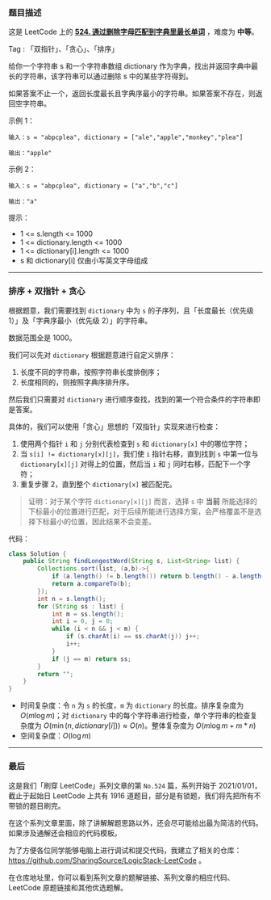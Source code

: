 ### 题目描述

这是 LeetCode 上的 **[524. 通过删除字母匹配到字典里最长单词](https://leetcode-cn.com/problems/longest-word-in-dictionary-through-deleting/solution/gong-shui-san-xie-xiang-jie-pai-xu-shuan-qi20/)** ，难度为 **中等**。

Tag : 「双指针」、「贪心」、「排序」

给你一个字符串 s 和一个字符串数组 dictionary 作为字典，找出并返回字典中最长的字符串，该字符串可以通过删除 s 中的某些字符得到。

如果答案不止一个，返回长度最长且字典序最小的字符串。如果答案不存在，则返回空字符串。

示例 1：
```
输入：s = "abpcplea", dictionary = ["ale","apple","monkey","plea"]

输出："apple"
```
示例 2：
```
输入：s = "abpcplea", dictionary = ["a","b","c"]

输出："a"
```


提示：
* 1 <= s.length <= 1000
* 1 <= dictionary.length <= 1000
* 1 <= dictionary[i].length <= 1000
* s 和 dictionary[i] 仅由小写英文字母组成

---

### 排序 + 双指针 + 贪心

根据题意，我们需要找到 `dictionary` 中为 `s` 的子序列，且「长度最长（优先级 $1$）」及「字典序最小（优先级 $2$）」的字符串。

数据范围全是 $1000$。

我们可以先对 `dictionary` 根据题意进行自定义排序：

1. 长度不同的字符串，按照字符串长度排倒序；
2. 长度相同的，则按照字典序排升序。

然后我们只需要对 `dictionary` 进行顺序查找，找到的第一个符合条件的字符串即是答案。

具体的，我们可以使用「贪心」思想的「双指针」实现来进行检查：

1. 使用两个指针 `i` 和 `j` 分别代表检查到 `s` 和 `dictionary[x]` 中的哪位字符；
2. 当 `s[i] != dictionary[x][j]`，我们使 `i` 指针右移，直到找到 `s` 中第一位与 `dictionary[x][j]` 对得上的位置，然后当 `i` 和 `j` 同时右移，匹配下一个字符；
3. 重复步骤 $2$，直到整个 `dictionary[x]` 被匹配完。

> 证明：对于某个字符 `dictionary[x][j]` 而言，选择 `s` 中 **当前** 所能选择的下标最小的位置进行匹配，对于后续所能进行选择方案，会严格覆盖不是选择下标最小的位置，因此结果不会变差。

代码：
```java
class Solution {
    public String findLongestWord(String s, List<String> list) {
        Collections.sort(list, (a,b)->{
            if (a.length() != b.length()) return b.length() - a.length();
            return a.compareTo(b);
        });
        int n = s.length();
        for (String ss : list) {
            int m = ss.length();
            int i = 0, j = 0;
            while (i < n && j < m) {
                if (s.charAt(i) == ss.charAt(j)) j++;
                i++;
            }
            if (j == m) return ss;
        }
        return "";
    }
}
```
* 时间复杂度：令 `n` 为 `s` 的长度，`m` 为 `dictionary` 的长度。排序复杂度为 $O(m\log{m})$；对 `dictionary` 中的每个字符串进行检查，单个字符串的检查复杂度为 $O(\min(n, dictionary[i]))\approx O(n)$。整体复杂度为 $O(m\log{m} + m*n)$
* 空间复杂度：$O(\log{m})$

---

### 最后

这是我们「刷穿 LeetCode」系列文章的第 `No.524` 篇，系列开始于 2021/01/01，截止于起始日 LeetCode 上共有 1916 道题目，部分是有锁题，我们将先把所有不带锁的题目刷完。

在这个系列文章里面，除了讲解解题思路以外，还会尽可能给出最为简洁的代码。如果涉及通解还会相应的代码模板。

为了方便各位同学能够电脑上进行调试和提交代码，我建立了相关的仓库：https://github.com/SharingSource/LogicStack-LeetCode 。

在仓库地址里，你可以看到系列文章的题解链接、系列文章的相应代码、LeetCode 原题链接和其他优选题解。


